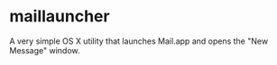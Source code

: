 maillauncher
============

A very simple OS X utility that launches Mail.app and opens the "New Message" window.
